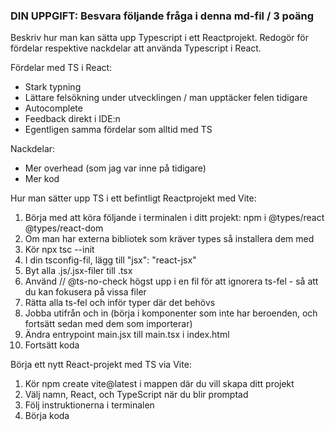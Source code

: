 ###  DIN UPPGIFT: Besvara följande fråga i denna md-fil / 3 poäng

Beskriv hur man kan sätta upp Typescript i ett Reactprojekt. Redogör för fördelar respektive nackdelar att använda Typescript i React.

Fördelar med TS i React: 
- Stark typning 
- Lättare felsökning under utvecklingen / man upptäcker felen tidigare
- Autocomplete 
- Feedback direkt i IDE:n
- Egentligen samma fördelar som alltid med TS

Nackdelar: 
- Mer overhead (som jag var inne på tidigare)
- Mer kod

Hur man sätter upp TS i ett befintligt Reactprojekt med Vite: 

1. Börja med att köra följande i terminalen i ditt projekt: npm i @types/react @types/react-dom 
2. Om man har externa bibliotek som kräver types så installera dem med
3. Kör npx tsc --init
4. I din tsconfig-fil, lägg till "jsx": "react-jsx"
5. Byt alla .js/.jsx-filer till .tsx
6. Använd // @ts-no-check högst upp i en fil för att ignorera ts-fel - så att du kan fokusera på vissa filer
7. Rätta alla ts-fel och inför typer där det behövs
8. Jobba utifrån och in (börja i komponenter som inte har beroenden, och fortsätt sedan med dem som importerar)
9. Ändra entrypoint main.jsx till main.tsx i index.html
10. Fortsätt koda 


Börja ett nytt React-projekt med TS via Vite: 

1. Kör npm create vite@latest i mappen där du vill skapa ditt projekt
2. Välj namn, React, och TypeScript när du blir promptad  
3. Följ instruktionerna i terminalen
4. Börja koda
